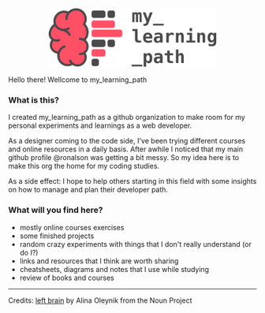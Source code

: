 

<p align="center">
  <img src="images/logo_mlp_fill.png" height="120px" alt="My learning path logo">
</p>

Hello there! Wellcome to my_learning_path

### What is this?
I created my_learning_path as a github organization to make room for my personal experiments and learnings as a web developer.

As a designer coming to the code side, I've been trying different courses and online resources in a daily basis. After awhile I noticed that my main github profile @ronalson was getting a bit messy. So my idea here is to make this org the home for my coding studies.

As a side effect: I hope to help others starting in this field with some insights on how to manage and plan their developer path.

### What will you find here?

- mostly online courses exercises
- some finished projects
- random crazy experiments with things that I don't really understand (or do I?)
- links and resources that I think are worth sharing
- cheatsheets, diagrams and notes that I use while studying
- review of books and courses

---

Credits: [left brain](https://thenounproject.com/search/?q=brain&i=872845) by Alina Oleynik from the Noun Project
